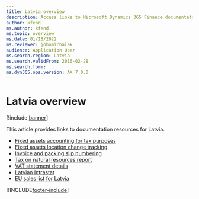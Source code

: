 ```yaml
---
title: Latvia overview
description: Access links to Microsoft Dynamics 365 Finance documentation resources for Latvia, including links to resources about fixed assets and invoices. 
author: kfend
ms.author: kfend
ms.topic: overview
ms.date: 01/18/2022
ms.reviewer: johnmichalak
audience: Application User
ms.search.region: Latvia
ms.search.validFrom: 2016-02-28
ms.search.form: 
ms.dyn365.ops.version: AX 7.0.0
---
```


# Latvia overview

[!include [banner](../../includes/banner.md)]

This article provides links to documentation resources for Latvia. 

- [Fixed assets accounting for tax purposes](emea-lva-fixed-assets-accounting.md)
- [Fixed assets location change tracking](emea-lva-fixed-assets-location-fields-change.md)
- [Invoice and packing slip numbering](../europe/emea-invoices-packing-slips-numbering.md)
- [Tax on natural resources report](emea-lva-tax-natural-resources.md)
- [VAT statement details](emea-lva-vat-statement-details.md)
- [Latvian Intrastat](emea-lva-intrastat.md)
- [EU sales list for Latvia](emea-lva-eu-sales-list.md)


[!INCLUDE[footer-include](../../../includes/footer-banner.md)]
